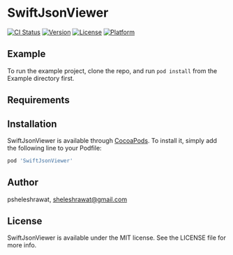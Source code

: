 # SwiftJsonViewer

[![CI Status](https://img.shields.io/travis/psheleshrawat/SwiftJsonViewer.svg?style=flat)](https://travis-ci.org/psheleshrawat/SwiftJsonViewer)
[![Version](https://img.shields.io/cocoapods/v/SwiftJsonViewer.svg?style=flat)](https://cocoapods.org/pods/SwiftJsonViewer)
[![License](https://img.shields.io/cocoapods/l/SwiftJsonViewer.svg?style=flat)](https://cocoapods.org/pods/SwiftJsonViewer)
[![Platform](https://img.shields.io/cocoapods/p/SwiftJsonViewer.svg?style=flat)](https://cocoapods.org/pods/SwiftJsonViewer)

## Example

To run the example project, clone the repo, and run `pod install` from the Example directory first.

## Requirements

## Installation

SwiftJsonViewer is available through [CocoaPods](https://cocoapods.org). To install
it, simply add the following line to your Podfile:

```ruby
pod 'SwiftJsonViewer'
```

## Author

psheleshrawat, sheleshrawat@gmail.com

## License

SwiftJsonViewer is available under the MIT license. See the LICENSE file for more info.

